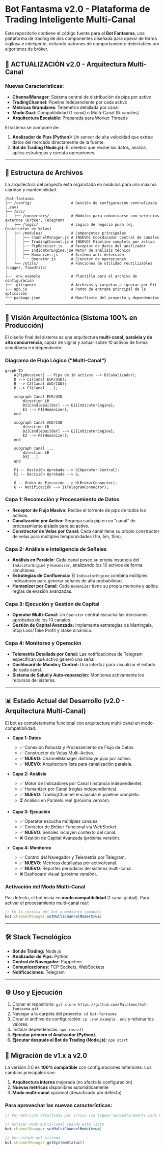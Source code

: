 # Bot Fantasma v2.0 - Plataforma de Trading Inteligente Multi-Canal

Este repositorio contiene el código fuente para el **Bot Fantasma**, una plataforma de trading de dos componentes diseñada para operar de forma sigilosa e inteligente, evitando patrones de comportamiento detectables por algoritmos de bróker.

## 🚀 ACTUALIZACIÓN v2.0 - Arquitectura Multi-Canal

### Nuevas Características:
- **ChannelManager**: Sistema central de distribución de pips por activo
- **TradingChannel**: Pipeline independiente por cada activo
- **Métricas Granulares**: Telemetría detallada por canal
- **Modo Dual**: Compatibilidad (1 canal) o Multi-Canal (N canales)
- **Arquitectura Escalable**: Preparada para Worker Threads

El sistema se compone de:
1.  **Analizador de Pips (Python):** Un sensor de alta velocidad que extrae datos del mercado directamente de la fuente.
2.  **Bot de Trading (Node.js):** El cerebro que recibe los datos, analiza, aplica estrategias y ejecuta operaciones.

---

## 📁 Estructura de Archivos

La arquitectura del proyecto está organizada en módulos para una máxima claridad y mantenibilidad.

```
/bot-fantasma
├── /config/                  # Gestión de configuración centralizada (.env)
├── /src/
│   ├── /connectors/          # Módulos para comunicarse con servicios externos (Bróker, Telegram)
│   ├── /logic/               # Lógica de negocio pura (ej. Constructor de Velas)
│   ├── /modules/             # Componentes principales
│   │   ├── ChannelManager.js # [NUEVO] Coordinador central de canales
│   │   ├── TradingChannel.js # [NUEVO] Pipeline completo por activo
│   │   ├── PipReceiver.js    # Receptor de datos del analizador
│   │   ├── IndicatorEngine.js# Motor de análisis técnico
│   │   ├── Humanizer.js      # Sistema anti-detección
│   │   └── Operator.js       # Ejecutor de operaciones
│   └── /utils/               # Funciones de utilidad reutilizables (Logger, TimeUtils)
│
├── .env.example              # Plantilla para el archivo de configuración
├── .gitignore                # Archivos y carpetas a ignorar por Git
├── app.js                    # Punto de entrada principal de la aplicación
└── package.json              # Manifiesto del proyecto y dependencias
```

---

## 🚀 Visión Arquitectónica (Sistema 100% en Producción)

El diseño final del sistema es una arquitectura **multi-canal, paralela y de alta concurrencia**, capaz de vigilar y actuar sobre 10 activos de forma simultánea e independiente.

### Diagrama de Flujo Lógico ("Multi-Canal")

```mermaid
graph TD
    A[PipReceiver] -- Pips de 10 activos --> B(Canalizador);
    B --> C1(Canal EUR/USD);
    B --> C2(Canal AUD/CAD);
    B --> C3(Canal ...);

    subgraph Canal EUR/USD
        direction LR
        D1[CandleBuilder] --> E1[IndicatorEngine];
        E1 --> F1[Humanizer];
    end

    subgraph Canal AUD/CAD
        direction LR
        D2[CandleBuilder] --> E2[IndicatorEngine];
        E2 --> F2[Humanizer];
    end
    
    subgraph Canal ...
        direction LR
        D3[...]
    end

    F1 -- Decisión Aprobada --> G{Operator Central};
    F2 -- Decisión Aprobada --> G;
    
    G -- Orden de Ejecución --> H(BrokerConnector);
    G -- Notificación --> I(TelegramConnector);

```

### Capa 1: Recolección y Procesamiento de Datos
* **Receptor de Flujo Masivo:** Recibe el torrente de pips de todos los activos.
* **Canalización por Activo:** Segrega cada pip en un "canal" de procesamiento aislado para su activo.
* **Constructor de Velas por Canal:** Cada canal tiene su propio constructor de velas para múltiples temporalidades (1m, 5m, 15m).

### Capa 2: Análisis e Inteligencia de Señales
* **Análisis en Paralelo:** Cada canal posee su propia instancia del `IndicatorEngine` y `Humanizer`, analizando los 10 activos de forma simultánea.
* **Estrategias de Confluencia:** El `IndicatorEngine` combina múltiples indicadores para generar señales de alta probabilidad.
* **Humanizer por Canal:** Cada `Humanizer` tiene su propia memoria y aplica reglas de evasión avanzadas.

### Capa 3: Ejecución y Gestión de Capital
* **Operator Multi-Canal:** Un `Operator` central escucha las decisiones aprobadas de los 10 canales.
* **Gestión de Capital Avanzada:** Implementa estrategias de Martingala, Stop Loss/Take Profit y stake dinámico.

### Capa 4: Monitoreo y Operación
* **Telemetría Detallada por Canal:** Las notificaciones de Telegram especifican qué activo generó una señal.
* **Dashboard de Mando y Control:** Una interfaz para visualizar el estado de cada canal.
* **Sistema de Salud y Auto-reparación:** Monitorea activamente los recursos del sistema.

---

## 📊 Estado Actual del Desarrollo (v2.0 - Arquitectura Multi-Canal)

El bot es completamente funcional con arquitectura multi-canal en modo compatibilidad.

* **Capa 1: Datos**
    * ✅ Conexión Robusta y Procesamiento de Flujo de Datos.
    * ✅ Constructor de Velas Multi-Activo.
    * ✅ **NUEVO**: ChannelManager distribuye pips por activo.
    * ✅ **NUEVO**: Arquitectura lista para canalización paralela.

* **Capa 2: Análisis**
    * ✅ Motor de Indicadores por Canal (instancia independiente).
    * ✅ Humanizer por Canal (reglas independientes).
    * ✅ **NUEVO**: TradingChannel encapsula el pipeline completo.
    * ⏳ Análisis en Paralelo real (próxima versión).

* **Capa 3: Ejecución**
    * ✅ Operator escucha múltiples canales.
    * ✅ Conector de Bróker Funcional vía WebSocket.
    * ✅ **NUEVO**: Señales incluyen contexto del canal.
    * ❌ Gestión de Capital Avanzada (próxima versión).

* **Capa 4: Monitoreo**
    * ✅ Control del Navegador y Telemetría por Telegram.
    * ✅ **NUEVO**: Métricas detalladas por activo/canal.
    * ✅ **NUEVO**: Reportes periódicos del sistema multi-canal.
    * ❌ Dashboard visual (próxima versión).

### Activación del Modo Multi-Canal

Por defecto, el bot inicia en **modo compatibilidad** (1 canal global). Para activar el procesamiento multi-canal real:

```javascript
// En la consola del bot o mediante comando:
bot.channelManager.setMultiChannelMode(true)
```

---

## 🛠️ Stack Tecnológico

* **Bot de Trading:** Node.js
* **Analizador de Pips:** Python
* **Control de Navegador:** Puppeteer
* **Comunicaciones:** TCP Sockets, WebSockets
* **Notificaciones:** Telegram

---

## ⚙️ Uso y Ejecución

1.  Clonar el repositorio: `git clone https://github.com/Palaleon/bot-fantasma.git`
2.  Navegar a la carpeta del proyecto: `cd bot-fantasma`
3.  Crear el archivo de configuración: `cp .env.example .env` y rellenar los valores.
4.  Instalar dependencias: `npm install`
5.  **Ejecutar primero el Analizador (Python).**
6.  **Ejecutar después el Bot de Trading (Node.js):** `npm start`

## 🔄 Migración de v1.x a v2.0

La versión 2.0 es **100% compatible** con configuraciones anteriores. Los cambios principales son:

1. **Arquitectura interna** mejorada (no afecta la configuración)
2. **Nuevas métricas** disponibles automáticamente
3. **Modo multi-canal** opcional (desactivado por defecto)

### Para aprovechar las nuevas características:

```javascript
// Ver métricas detalladas por activo (se logean automáticamente cada minuto)

// Activar modo multi-canal cuando esté listo
bot.channelManager.setMultiChannelMode(true)

// Ver estado del sistema
bot.channelManager.getSystemStatus()
```
